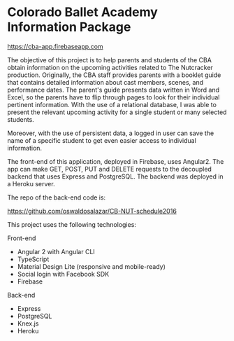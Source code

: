 # Colorado Ballet Academy Information Package

https://cba-app.firebaseapp.com

The objective of this project is to help parents and students of the CBA obtain information on the upcoming activities related to The Nutcracker production. Originally, the CBA staff provides parents with a booklet guide that contains detailed information about cast members, scenes, and performance dates. The parent's guide presents data written in Word and Excel, so the parents have to flip through pages to look for their individual pertinent information. With the use of a relational database, I was able to present the relevant upcoming activity for a single student or many selected students.

Moreover, with the use of persistent data, a logged in user can save the name of a specific student to get even easier access to individual information.

The front-end of this application, deployed in Firebase, uses Angular2. The app can make GET, POST, PUT and DELETE requests to the decoupled backend that uses Express and PostgreSQL. The backend was deployed in a Heroku server.

The repo of the back-end code is:

https://github.com/oswaldosalazar/CB-NUT-schedule2016

This project uses the following technologies:

Front-end
* Angular 2 with Angular CLI
* TypeScript
* Material Design Lite (responsive and mobile-ready)
* Social login with Facebook SDK
* Firebase

Back-end
* Express
* PostgreSQL
* Knex.js
* Heroku
